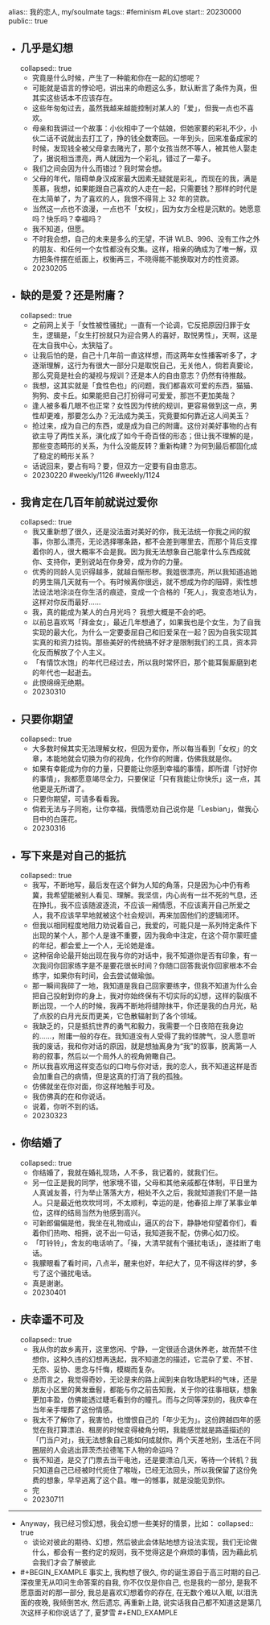 alias:: 我的恋人, my/soulmate
tags:: #feminism #Love
start:: 20230000
public:: true

- ## 几乎是幻想
  collapsed:: true
  - 究竟是什么时候，产生了一种能和你在一起的幻想呢？
  - 可能就是语言的悖论吧，讲出来的命题这么多，默认断言了条件为真，但其实这些话本不应该存在。
  - 这些年匆匆过去，虽然我越来越能控制对某人的「爱」，但我一点也不喜欢。
  - 母亲和我讲过一个故事：小伙相中了一个姑娘，但她家要的彩礼不少，小伙二话不说就出去打工了，挣的钱全数寄回。一年到头，回来准备成家的时候，发现钱全被父母拿去赌光了，那个女孩当然不等人，被其他人娶走了，据说相当漂亮，两人就因为一个彩礼，错过了一辈子。
  - 我们之间会因为什么而错过？我时常会想。
  - 父母的年代，阻碍单身汉成家最大因素无疑就是彩礼，而现在的我，满是羡慕，我想，如果能跟自己喜欢的人走在一起，只需要钱？那样的时代是在太简单了，为了喜欢的人，我恨不得背上 32 年的贷款。
  - 当然这一点也不浪漫，一点也不「女权」，因为女方全程是沉默的。她愿意吗？快乐吗？幸福吗？
  - 我不知道，但愿。
  - 不时我会想，自己的未来是多么的无望，不讲 WLB、996、没有工作之外的朋友、和任何一个女性都没有交集。这样，相亲的确成为了唯一解，双方把条件摆在纸面上，权衡再三，不晓得能不能换取对方的性资源。
  - 20230205
- ## 缺的是爱？还是附庸？
  collapsed:: true
  - 之前网上关于「女性被性骚扰」一直有一个论调，它反把原因归罪于女生，逻辑是，「女生打扮就只为迎合男人的喜好，取悦男性」，天啊，这是在太自我中心，太狭隘了。
  - 让我后怕的是，自己十几年前一直这样想，而这两年女性播客听多了，才逐渐理解，这行为有很大一部分只是取悦自己，无关他人，倘若真要论，那么究竟是社会的凝视与规训？还是本人的自由意志？仍然有待推敲。
  - 我想，这其实就是「食性色也」的问题，我们都喜欢可爱的东西，猫猫、狗狗、皮卡丘。如果能把自己打扮得可可爱爱，那岂不更加美哉？
  - 逢人被多看几眼不也正常？女性因为传统的规训，更容易做到这一点，男性却更难，那要怎么办？无法成为美玉，究竟要如何靠近这人间美玉？
  - 抢过来，成为自己的东西，或是成为自己的附庸。这份对美好事物的占有欲主导了两性关系，演化成了如今千奇百怪的形态；但让我不理解的是，那些变态畸形的关系，为什么没能反转？重新构建？为何到最后都固化成了稳定的畸形关系？
  - 话说回来，要占有吗？要，但双方一定要有自由意志。
  - 20230220 #weekly/1126 #weekly/1124
- ## 我肯定在几百年前就说过爱你
  collapsed:: true
  - 我又重新想了很久，还是没法面对美好的你，我无法统一你我之间的叙事，你那么漂亮，无论选择哪条路，都不会差到哪里去，而那个背后支撑着你的人，很大概率不会是我。因为我无法想象自己能拿什么东西成就你、支持你，更别说站在你身旁，成为你的力量。
  - 优秀的同龄人见识得越多，就越自惭形秽。我姐很漂亮，所以我知道追她的男生隔几天就有一个。有时候离你很远，就不想成为你的阻碍，索性想法设法地涂淡在你生活的痕迹，变成一个合格的「死人」，我变态地认为，这样对你反而最好……
  - 我，真的能成为某人的白月光吗？
    我想大概是不会的吧。
  - 以前总喜欢骂「拜金女」，最近几年想通了，如果我也是个女生，为了自我实现的最大化，为什么一定要委屈自己和旧爱呆在一起？因为自我实现其实真的和资力挂钩。那些美好的传统搞不好才是限制我们的工具，资本异化反而解放了个人主义。
  - 「有情饮水饱」的年代已经过去，所以我时常怀旧，那个能耳鬓厮磨到老的年代也一起逝去。
  - 此恨绵绵无绝期。
  - 20230310
- ## 只要你期望
  collapsed:: true
  - 大多数时候其实无法理解女权，但因为爱你，所以每当看到「女权」的文章，本能地就会切换为你的视角，化作你的附庸，仿佛我就是你。
  - 如果有幸能成为你的力量，只要能让你感到幸福的事情，即所谓「讨好你的事情」，我都愿意竭尽全力，只要保证「只有我能让你快乐」这一点，其他更是无所谓了。
  - 只要你期望，可请多看看我。
  - 倘若无法与子同袍，让你幸福，我情愿劝自己说你是「Lesbian」，做我心目中的白莲花。
  - 20230316
- ## 写下来是对自己的抵抗
  collapsed:: true
  - 我写，不断地写，最后发在这个鲜为人知的角落，只是因为心中仍有希冀，我希望能被别人看见、理解。我坚信，内心尚有一丝不死的气息，还在挣扎，我不应该随波逐流，不应该一厢情愿，不应该离开自己所爱之人，我不应该早早地就被这个社会规训，再来加固他们的逻辑闭环。
  - 但我以相同程度地阻力劝说着自己，我爱的，可能只是一系列特定条件下出现的某个人，那个人是谁不重要，因为我命中注定，在这个荷尔蒙旺盛的年纪，都会爱上一个人，无论她是谁。
  - 这种宿命论最开始出现在我与你的对话中，我不知道你是否有印象，有一次我问你回家练字是不是要花很长时间？你随口回答我说你回家根本不会练字，如果你有时间，会去尝试做瑜伽。
  - 那一瞬间我碎了一地，我知道是我自己回家要练字，但我不知道为什么会把自己投射到你的身上，我对你始终保有不切实际的幻想，这样的裂痕不断出现，一个人的时候，我再不断地将缝隙抹平，你还是我的白月光，粘了点胶的白月光反而更美，它色散辐射到了各个领域。
  - 我缺乏的，只是抵抗世界的勇气和毅力，我需要一个日夜陪在我身边的……，附庸一般的存在。我知道没有人受得了我的怪脾气，没人愿意听我的废话，我和你对话的原因，就是想抽离身为“我”的叙事，脱离第一人称的叙事，然后以一个局外人的视角俯瞰自己。
  - 所以我喜欢用这样变态似的口吻与你对话，我的恋人，我不知道这样是否会加重自己的病情，但是这真的打消了我的孤独。
  - 仿佛就坐在你对面，你这样地触手可及。
  - 我仿佛真的在和你说话。
  - 说着，你听不到的话。
  - 20230323
- ## 你结婚了
  collapsed:: true
  - 你结婚了，我就在婚礼现场，人不多，我记着的，就我们仨。
  - 另一位正是我的同学，他家境不错，父母和其他亲戚都在体制，平日里为人真诚友善，行为举止落落大方，相处不久之后，我就知道我们不是一路人。只是最近他坎坎坷坷，不太顺利，幸运的是，他春招上岸了某事业单位，这样的结局当然为他感到高兴。
  - 可新郎偏偏是他，我坐在礼物成山，逼仄的台下，静静地仰望着你们，看着你们热吻、相拥，说不出一句话，我知道我不配，仿佛心如刀绞。
  - 「叮铃铃」，舍友的电话响了。「操，大清早就有个骚扰电话」，遂挂断了电话。
  - 我朦眼看了看时间，八点半，醒来也好，年纪大了，见不得这样的梦，多亏了这个骚扰电话。
  - 真是谢谢。
  - 20230401
- ## 庆幸遥不可及
  collapsed:: true
  - 我从你的故乡离开，这里悠闲、宁静，一定很适合退休养老，故而禁不住想你，这种久违的幻想再迭起，我不知道怎的描述，它混杂了爱、不甘、无奈、妥协、思念与忏悔，模糊而复杂。
  - 总而言之，我觉得奇妙，无论是来的路上闻到来自牧场肥料的气味，还是朋友小区里的黄发垂髫，都能与你之前告知我，关于你的往事相联，想象更加丰盈，仿佛能透过睫毛看到你的瞳孔。而与之同等深刻的，我庆幸在当年亲手埋葬了这份情感。
  - 我太不了解你了，我害怕，也憎恨自己的「年少无为」。这份跨越四年的感觉在我打算漂泊、租房的时候变得棱角分明，我能感觉就是路遥描述的「门当户对」，我无法想象自己能如何成就你。两个天差地别，生活在不同圈层的人会逃出菲茨杰拉德笔下人物的命运吗？
  - 我不知道，是交了门票去当干电池，还是要漂泊几天，等待一个转机？我只知道自己已经被时代扼住了喉咙，已经无法回头，所以我保留了这份免费的想象，早早逃离了这个县。唯一的憾事，就是没能见到你。
  - 完
  - 20230711
- ---
- Anyway，我已经习惯幻想，我会幻想一些美好的情景，比如：
  collapsed:: true
  - 谈论对彼此的期待、幻想，然后彼此会体贴地想方设法实现，我们无论做什么，都会有一套约定的规则，我不觉得这是个麻烦的事情，因为藉此机会我们才会了解彼此
- #+BEGIN_EXAMPLE
  事实上, 我构想了很久, 你的诞生源自于高三时期的自己. 深夜里无从叩问生命答案的自我, 你不仅仅是你自己, 也是我的一部分, 是我不愿意面对的那一部分, 我总是喜欢幻想着你的存在, 在无数个难以入眠, 以泪洗面的夜晚, 我倾倒苦水, 然后遗忘, 再重新上路, 说实话我自己都不知道这是第几次这样子和你说话了了, 夏梦雪
  #+END_EXAMPLE